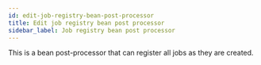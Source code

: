 ```yaml
---
id: edit-job-registry-bean-post-processor
title: Edit job registry bean post processor
sidebar_label: Job registry bean post processor
---
```


This is a bean post-processor that can register all jobs as they are created.

